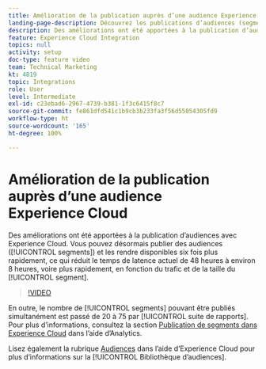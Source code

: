 ```yaml
---
title: Amélioration de la publication auprès d’une audience Experience Cloud
landing-page-description: Découvrez les publications d’audiences (segments) et rendez-les disponibles plus rapidement que jamais.
description: Des améliorations ont été apportées à la publication d’audiences avec Experience Cloud. Vous pouvez désormais publier des audiences (segments) et les rendre disponibles six fois plus rapidement, ce qui réduit le temps de latence actuel de 48 heures à environ 8 heures, voire plus rapidement, en fonction du trafic et de la taille du segment.
feature: Experience Cloud Integration
topics: null
activity: setup
doc-type: feature video
team: Technical Marketing
kt: 4819
topic: Integrations
role: User
level: Intermediate
exl-id: c23ebad6-2967-4739-b381-1f3c6415f8c7
source-git-commit: fe861dfd541c1b9cb3b233fa3f56d55054305fd9
workflow-type: ht
source-wordcount: '165'
ht-degree: 100%

---
```


# Amélioration de la publication auprès d’une audience Experience Cloud

Des améliorations ont été apportées à la publication d’audiences avec Experience Cloud. Vous pouvez désormais publier des audiences ([!UICONTROL segments]) et les rendre disponibles six fois plus rapidement, ce qui réduit le temps de latence actuel de 48 heures à environ 8 heures, voire plus rapidement, en fonction du trafic et de la taille du [!UICONTROL segment].

>[!VIDEO](https://video.tv.adobe.com/v/32842/?quality=12)

En outre, le nombre de [!UICONTROL segments] pouvant être publiés simultanément est passé de 20 à 75 par [!UICONTROL suite de rapports].
Pour plus d’informations, consultez la section [Publication de segments dans Experience Cloud](https://experienceleague.adobe.com/docs/analytics/components/segmentation/segmentation-workflow/seg-publish.html?lang=fr) dans l’aide d’Analytics.

Lisez également la rubrique [Audiences](https://experienceleague.adobe.com/docs/core-services/interface/audiences/audience-library.html?lang=fr) dans l’aide d’Experience Cloud pour plus d’informations sur la [!UICONTROL Bibliothèque d’audiences].
